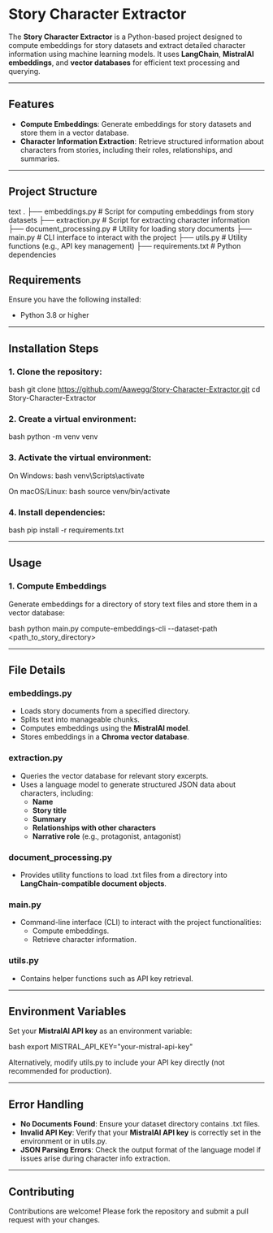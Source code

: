 # Story Character Extractor

The **Story Character Extractor** is a Python-based project designed to compute embeddings for story datasets and extract detailed character information using machine learning models. It uses **LangChain**, **MistralAI embeddings**, and **vector databases** for efficient text processing and querying.

---

## Features

- **Compute Embeddings**: Generate embeddings for story datasets and store them in a vector database.
- **Character Information Extraction**: Retrieve structured information about characters from stories, including their roles, relationships, and summaries.

---

## Project Structure

text
.
├── embeddings.py         # Script for computing embeddings from story datasets
├── extraction.py         # Script for extracting character information
├── document_processing.py # Utility for loading story documents
├── main.py               # CLI interface to interact with the project
├── utils.py              # Utility functions (e.g., API key management)
├── requirements.txt      # Python dependencies

## Requirements

Ensure you have the following installed:

- Python 3.8 or higher

---

## Installation Steps

### 1. Clone the repository:
bash
git clone https://github.com/Aawegg/Story-Character-Extractor.git
cd Story-Character-Extractor

### 2. Create a virtual environment:
bash
python -m venv venv

### 3. Activate the virtual environment:
On Windows:
bash
venv\Scripts\activate

On macOS/Linux:
bash
source venv/bin/activate

### 4. Install dependencies:
bash
pip install -r requirements.txt

---

## Usage

### 1. Compute Embeddings
Generate embeddings for a directory of story text files and store them in a vector database:

bash
python main.py compute-embeddings-cli --dataset-path <path_to_story_directory>

---

## File Details

### embeddings.py
- Loads story documents from a specified directory.
- Splits text into manageable chunks.
- Computes embeddings using the **MistralAI model**.
- Stores embeddings in a **Chroma vector database**.

### extraction.py
- Queries the vector database for relevant story excerpts.
- Uses a language model to generate structured JSON data about characters, including:
  - **Name**
  - **Story title**
  - **Summary**
  - **Relationships with other characters**
  - **Narrative role** (e.g., protagonist, antagonist)

### document_processing.py
- Provides utility functions to load .txt files from a directory into **LangChain-compatible document objects**.

### main.py
- Command-line interface (CLI) to interact with the project functionalities:
  - Compute embeddings.
  - Retrieve character information.

### utils.py
- Contains helper functions such as API key retrieval.

---

## Environment Variables

Set your **MistralAI API key** as an environment variable:

bash
export MISTRAL_API_KEY="your-mistral-api-key"

Alternatively, modify utils.py to include your API key directly (not recommended for production).

---

## Error Handling

- **No Documents Found**: Ensure your dataset directory contains .txt files.
- **Invalid API Key**: Verify that your **MistralAI API key** is correctly set in the environment or in utils.py.
- **JSON Parsing Errors**: Check the output format of the language model if issues arise during character info extraction.

---

## Contributing

Contributions are welcome! Please fork the repository and submit a pull request with your changes.
